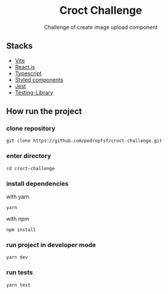 <h1 align="center">Croct Challenge</h1>

<p align="center">Challenge of create image upload component</p>

## Stacks
- [Vite](https://vitejs.dev/)
- [React.js](https://react.dev/)
- [Typescript](https://www.typescriptlang.org/)
- [Styled components](https://styled-components.com/)
- [Jest](https://jestjs.io/pt-BR/)
- [Testing-Library](https://testing-library.com/docs/)

## How run the project

### clone repository
```
git clone https://github.com/pedropfsf/croct-challenge.git
```

### enter directory
```
cd croct-challenge
```

### install dependencies

with yarn
```
yarn
```

with npm
```
npm install
```

### run project in developer mode
```
yarn dev
```

### run tests
```
yarn test
```

